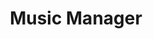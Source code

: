 ---
layout: project
primary: false
show: false
title: "Music Manager"
order: 21
website: "#"
short_description: "Manage your musics"
types: 
  - "application"
platforms:
  - "windows"
technologies:
  - "VBE"
images:
  - "musicmanager.jpg"
---